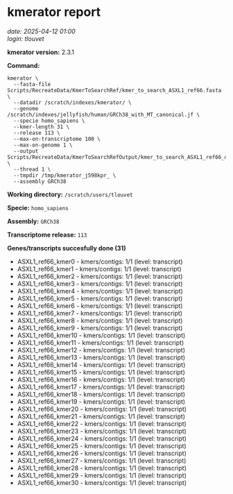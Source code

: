 # kmerator report
*date: 2025-04-12 01:00*  
*login: tlouvet*

**kmerator version:** 2.3.1

**Command:**

```
kmerator \
  --fasta-file Scripts/RecreateData/KmerToSearchRef/kmer_to_search_ASXL1_ref66.fasta \
  --datadir /scratch/indexes/kmerator/ \
  --genome /scratch/indexes/jellyfish/human/GRCh38_with_MT_canonical.jf \
  --specie homo_sapiens \
  --kmer-length 31 \
  --release 113 \
  --max-on-transcriptome 100 \
  --max-on-genome 1 \
  --output Scripts/RecreateData/KmerToSearchRefOutput/kmer_to_search_ASXL1_ref66_output \
  --thread 1 \
  --tmpdir /tmp/kmerator_j598kpr_ \
  --assembly GRCh38
```

**Working directory:** `/scratch/users/tlouvet`

**Specie:** `homo_sapiens`

**Assembly:** `GRCh38`

**Transcriptome release:** `113`

**Genes/transcripts succesfully done (31)**

- ASXL1_ref66_kmer0 - kmers/contigs: 1/1 (level: transcript)
- ASXL1_ref66_kmer1 - kmers/contigs: 1/1 (level: transcript)
- ASXL1_ref66_kmer2 - kmers/contigs: 1/1 (level: transcript)
- ASXL1_ref66_kmer3 - kmers/contigs: 1/1 (level: transcript)
- ASXL1_ref66_kmer4 - kmers/contigs: 1/1 (level: transcript)
- ASXL1_ref66_kmer5 - kmers/contigs: 1/1 (level: transcript)
- ASXL1_ref66_kmer6 - kmers/contigs: 1/1 (level: transcript)
- ASXL1_ref66_kmer7 - kmers/contigs: 1/1 (level: transcript)
- ASXL1_ref66_kmer8 - kmers/contigs: 1/1 (level: transcript)
- ASXL1_ref66_kmer9 - kmers/contigs: 1/1 (level: transcript)
- ASXL1_ref66_kmer10 - kmers/contigs: 1/1 (level: transcript)
- ASXL1_ref66_kmer11 - kmers/contigs: 1/1 (level: transcript)
- ASXL1_ref66_kmer12 - kmers/contigs: 1/1 (level: transcript)
- ASXL1_ref66_kmer13 - kmers/contigs: 1/1 (level: transcript)
- ASXL1_ref66_kmer14 - kmers/contigs: 1/1 (level: transcript)
- ASXL1_ref66_kmer15 - kmers/contigs: 1/1 (level: transcript)
- ASXL1_ref66_kmer16 - kmers/contigs: 1/1 (level: transcript)
- ASXL1_ref66_kmer17 - kmers/contigs: 1/1 (level: transcript)
- ASXL1_ref66_kmer18 - kmers/contigs: 1/1 (level: transcript)
- ASXL1_ref66_kmer19 - kmers/contigs: 1/1 (level: transcript)
- ASXL1_ref66_kmer20 - kmers/contigs: 1/1 (level: transcript)
- ASXL1_ref66_kmer21 - kmers/contigs: 1/1 (level: transcript)
- ASXL1_ref66_kmer22 - kmers/contigs: 1/1 (level: transcript)
- ASXL1_ref66_kmer23 - kmers/contigs: 1/1 (level: transcript)
- ASXL1_ref66_kmer24 - kmers/contigs: 1/1 (level: transcript)
- ASXL1_ref66_kmer25 - kmers/contigs: 1/1 (level: transcript)
- ASXL1_ref66_kmer26 - kmers/contigs: 1/1 (level: transcript)
- ASXL1_ref66_kmer27 - kmers/contigs: 1/1 (level: transcript)
- ASXL1_ref66_kmer28 - kmers/contigs: 1/1 (level: transcript)
- ASXL1_ref66_kmer29 - kmers/contigs: 1/1 (level: transcript)
- ASXL1_ref66_kmer30 - kmers/contigs: 1/1 (level: transcript)
